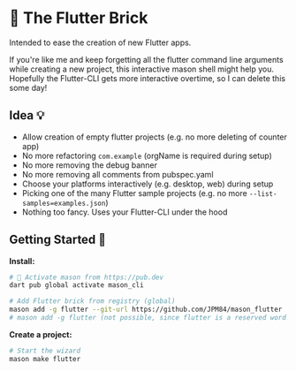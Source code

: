 # 🧱 The Flutter Brick

Intended to ease the creation of new Flutter apps.

If you're like me and keep forgetting all the flutter command line arguments while creating a new project, this interactive mason shell might help you. Hopefully the Flutter-CLI gets more interactive overtime, so I can delete this some day!

## Idea 💡

* Allow creation of empty flutter projects (e.g. no more deleting of counter app)
* No more refactoring `com.example` (orgName is required during setup)
* No more removing the debug banner
* No more removing all comments from pubspec.yaml
* Choose your platforms interactively (e.g. desktop, web) during setup
* Picking one of the many Flutter sample projects (e.g. no more `--list-samples=examples.json`)
* Nothing too fancy. Uses your Flutter-CLI under the hood

## Getting Started 🚀

**Install:**

```sh
# 🎯 Activate mason from https://pub.dev
dart pub global activate mason_cli

# Add Flutter brick from registry (global)
mason add -g flutter --git-url https://github.com/JPM84/mason_flutter
# mason add -g flutter (not possible, since flutter is a reserved word in brickhub.dev)
```

**Create a project:**

```sh
# Start the wizard
mason make flutter
```
